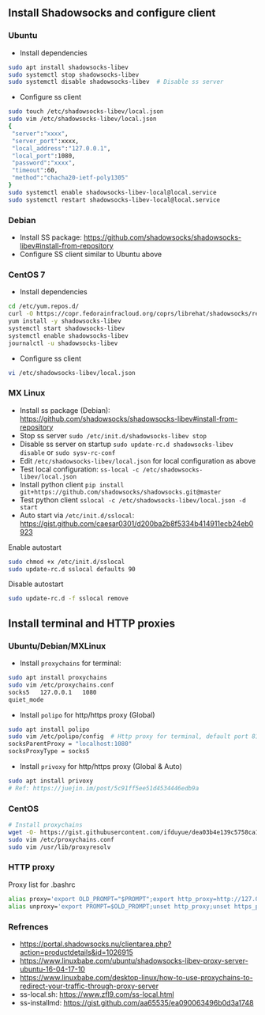 ## Install Shadowsocks and configure client

### Ubuntu
* Install dependencies
```bash
sudo apt install shadowsocks-libev
sudo systemctl stop shadowsocks-libev
sudo systemctl disable shadowsocks-libev  # Disable ss server
```
* Configure ss client
```bash
sudo touch /etc/shadowsocks-libev/local.json
sudo vim /etc/shadowsocks-libev/local.json
{
 "server":"xxxx",
 "server_port":xxxx,
 "local_address":"127.0.0.1",
 "local_port":1080,
 "password":"xxxx",
 "timeout":60,
 "method":"chacha20-ietf-poly1305"
}
sudo systemctl enable shadowsocks-libev-local@local.service
sudo systemctl restart shadowsocks-libev-local@local.service
```

### Debian
* Install SS package: https://github.com/shadowsocks/shadowsocks-libev#install-from-repository
* Configure SS client similar to Ubuntu above

### CentOS 7
* Install dependencies
```bash
cd /etc/yum.repos.d/
curl -O https://copr.fedorainfracloud.org/coprs/librehat/shadowsocks/repo/epel-7/librehat-shadowsocks-epel-7.repo
yum install -y shadowsocks-libev
systemctl start shadowsocks-libev
systemctl enable shadowsocks-libev
journalctl -u shadowsocks-libev
```
* Configure ss client
```bash
vi /etc/shadowsocks-libev/local.json
```

### MX Linux
* Install ss package (Debian): https://github.com/shadowsocks/shadowsocks-libev#install-from-repository
* Stop ss server `sudo /etc/init.d/shadowsocks-libev stop`
* Disable ss server on startup `sudo update-rc.d shadowsocks-libev disable` or `sudo sysv-rc-conf`
* Edit `/etc/shadowsocks-libev/local.json` for local configuration as above
* Test local configuration: `ss-local -c /etc/shadowsocks-libev/local.json`
* Install python client `pip install git+https://github.com/shadowsocks/shadowsocks.git@master`
* Test python client `sslocal -c /etc/shadowsocks-libev/local.json -d start`
* Auto start via `/etc/init.d/sslocal`: https://gist.github.com/caesar0301/d200ba2b8f5334b414911ecb24eb0923

Enable autostart
```bash
sudo chmod +x /etc/init.d/sslocal
sudo update-rc.d sslocal defaults 90
```
Disable autostart
```bash
sudo update-rc.d -f sslocal remove
```

## Install terminal and HTTP proxies

### Ubuntu/Debian/MXLinux
* Install `proxychains` for terminal:
```bash
sudo apt install proxychains
sudo vim /etc/proxychains.conf
socks5   127.0.0.1   1080
quiet_mode
```
* Install `polipo` for http/https proxy (Global)
```bash
sudo apt install polipo
sudo vim /etc/polipo/config  # Http proxy for terminal, default port 8123
socksParentProxy = "localhost:1080"
socksProxyType = socks5
```

* Install `privoxy` for http/https proxy (Global & Auto)
```bash
sudo apt install privoxy
# Ref: https://juejin.im/post/5c91ff5ee51d4534446edb9a
```

### CentOS
```bash
# Install proxychains
wget -O- https://gist.githubusercontent.com/ifduyue/dea03b4e139c5758ca114770027cf65c/raw/install-proxychains-ng.sh | sudo bash -s
sudo vim /etc/proxychains.conf
sudo vim /usr/lib/proxyresolv
```

### HTTP proxy
Proxy list for .bashrc
```bash
alias proxy='export OLD_PROMPT="$PROMPT";export http_proxy=http://127.0.0.1:8123;export https_proxy=http://127.0.0.1:8123;export PROMPT="[PROXY] $PROMPT"'
alias unproxy='export PROMPT=$OLD_PROMPT;unset http_proxy;unset https_proxy;unset OLD_PROMPT'
```

### Refrences
* https://portal.shadowsocks.nu/clientarea.php?action=productdetails&id=1026915
* https://www.linuxbabe.com/ubuntu/shadowsocks-libev-proxy-server-ubuntu-16-04-17-10
* https://www.linuxbabe.com/desktop-linux/how-to-use-proxychains-to-redirect-your-traffic-through-proxy-server
* ss-local.sh: https://www.zfl9.com/ss-local.html
* ss-installmd: https://gist.github.com/aa65535/ea090063496b0d3a1748
